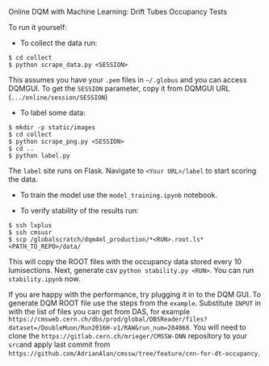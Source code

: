 Online DQM with Machine Learning: Drift Tubes Occupancy Tests

To run it yourself:

- To collect the data run:

```
$ cd collect
$ python scrape_data.py <SESSION>
```
This assumes you have your `.pem` files in `~/.globus` and you can access DQMGUI. To get the `SESSION` parameter, copy it from DQMGUI URL (`.../online/session/SESSION`)

- To label some data:
```
$ mkdir -p static/images
$ cd collect
$ python scrape_png.py <SESSION>
$ cd ..
$ python label.py
```
The `label` site runs on Flask. Navigate to `<Your URL>/label` to start scoring the data.

- To train the model use the `model_training.ipynb` notebook.

- To verify stability of the results run:
```
$ ssh lxplus
$ ssh cmsusr
$ scp /globalscratch/dqm4ml_production/*<RUN>.root.ls* <PATH_TO_REPO>/data/
```
This will copy the ROOT files with the occupancy data stored every 10 lumisections. Next, generate csv `python stability.py <RUN>`. You can run `stability.ipynb` now.



If you are happy with the performance, try plugging it in to the DQM GUI. To generate DQM ROOT file use the steps from the `example`. Substitute `INPUT` in with the list of files you can get from DAS, for example `https://cmsweb.cern.ch/dbs/prod/global/DBSReader/files?dataset=/DoubleMuon/Run2016H-v1/RAW&run_num=284068`. You will need to clone the `https://gitlab.cern.ch/mrieger/CMSSW-DNN` repository to your `src`and apply last commit from `https://github.com/AdrianAlan/cmssw/tree/feature/cnn-for-dt-occupancy`.
